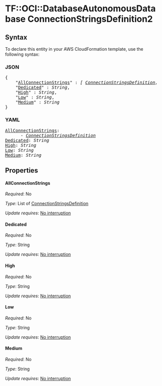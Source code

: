 # TF::OCI::DatabaseAutonomousDatabase ConnectionStringsDefinition2

## Syntax

To declare this entity in your AWS CloudFormation template, use the following syntax:

### JSON

<pre>
{
    "<a href="#allconnectionstrings" title="AllConnectionStrings">AllConnectionStrings</a>" : <i>[ <a href="connectionstringsdefinition.md">ConnectionStringsDefinition</a>, ... ]</i>,
    "<a href="#dedicated" title="Dedicated">Dedicated</a>" : <i>String</i>,
    "<a href="#high" title="High">High</a>" : <i>String</i>,
    "<a href="#low" title="Low">Low</a>" : <i>String</i>,
    "<a href="#medium" title="Medium">Medium</a>" : <i>String</i>
}
</pre>

### YAML

<pre>
<a href="#allconnectionstrings" title="AllConnectionStrings">AllConnectionStrings</a>: <i>
      - <a href="connectionstringsdefinition.md">ConnectionStringsDefinition</a></i>
<a href="#dedicated" title="Dedicated">Dedicated</a>: <i>String</i>
<a href="#high" title="High">High</a>: <i>String</i>
<a href="#low" title="Low">Low</a>: <i>String</i>
<a href="#medium" title="Medium">Medium</a>: <i>String</i>
</pre>

## Properties

#### AllConnectionStrings

_Required_: No

_Type_: List of <a href="connectionstringsdefinition.md">ConnectionStringsDefinition</a>

_Update requires_: [No interruption](https://docs.aws.amazon.com/AWSCloudFormation/latest/UserGuide/using-cfn-updating-stacks-update-behaviors.html#update-no-interrupt)

#### Dedicated

_Required_: No

_Type_: String

_Update requires_: [No interruption](https://docs.aws.amazon.com/AWSCloudFormation/latest/UserGuide/using-cfn-updating-stacks-update-behaviors.html#update-no-interrupt)

#### High

_Required_: No

_Type_: String

_Update requires_: [No interruption](https://docs.aws.amazon.com/AWSCloudFormation/latest/UserGuide/using-cfn-updating-stacks-update-behaviors.html#update-no-interrupt)

#### Low

_Required_: No

_Type_: String

_Update requires_: [No interruption](https://docs.aws.amazon.com/AWSCloudFormation/latest/UserGuide/using-cfn-updating-stacks-update-behaviors.html#update-no-interrupt)

#### Medium

_Required_: No

_Type_: String

_Update requires_: [No interruption](https://docs.aws.amazon.com/AWSCloudFormation/latest/UserGuide/using-cfn-updating-stacks-update-behaviors.html#update-no-interrupt)

